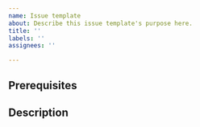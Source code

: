 ```yaml
---
name: Issue template
about: Describe this issue template's purpose here.
title: ''
labels: ''
assignees: ''

---
```


## Prerequisites

## Description
